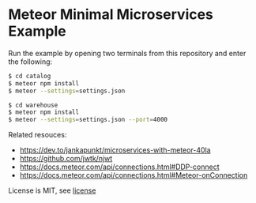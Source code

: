 # Meteor Minimal Microservices Example

Run the example by opening two terminals from this repository and
enter the following:

```bash
$ cd catalog
$ meteor npm install
$ meteor --settings=settings.json
```

```bash
$ cd warehouse
$ meteor npm install
$ meteor --settings=settings.json --port=4000
```

Related resouces:

- https://dev.to/jankapunkt/microservices-with-meteor-40la
- https://github.com/jwtk/njwt
- https://docs.meteor.com/api/connections.html#DDP-connect
- https://docs.meteor.com/api/connections.html#Meteor-onConnection

License is MIT, see [license](./LICENSE)